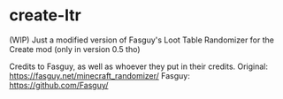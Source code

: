 # create-ltr
(WIP) Just a modified version of Fasguy's Loot Table Randomizer for the Create mod (only in version 0.5 tho)

Credits to Fasguy, as well as whoever they put in their credits.
Original: https://fasguy.net/minecraft_randomizer/
Fasguy: https://github.com/Fasguy/
